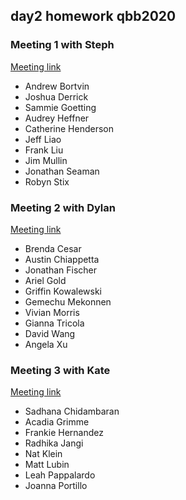 ## day2 homework qbb2020

### Meeting 1 with Steph
[Meeting link](https://jhubluejays.zoom.us/j/98436002238)

* Andrew Bortvin
* Joshua Derrick
* Sammie Goetting
* Audrey Heffner
* Catherine Henderson
* Jeff Liao
* Frank Liu
* Jim Mullin
* Jonathan Seaman
* Robyn Stix

### Meeting 2 with Dylan
[Meeting link](https://jhubluejays.zoom.us/j/91555118422)

* Brenda Cesar
* Austin Chiappetta
* Jonathan Fischer
* Ariel Gold
* Griffin Kowalewski
* Gemechu Mekonnen
* Vivian Morris
* Gianna Tricola
* David Wang
* Angela Xu


### Meeting 3 with Kate
[Meeting link](https://jhubluejays.zoom.us/j/92992068556)

* Sadhana Chidambaran
* Acadia Grimme
* Frankie Hernandez
* Radhika Jangi
* Nat Klein
* Matt Lubin
* Leah Pappalardo
* Joanna Portillo
